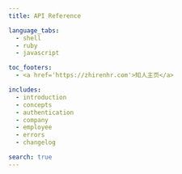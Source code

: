 ```yaml
---
title: API Reference

language_tabs:
  - shell
  - ruby
  - javascript

toc_footers:
  - <a href='https://zhirenhr.com'>知人主页</a>

includes:
  - introduction
  - concepts
  - authentication
  - company
  - employee
  - errors
  - changelog

search: true
---
```

